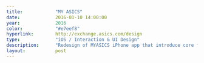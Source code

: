 ```yaml
---
title:            "MY ASICS"
date:             2016-01-10 14:00:00
year:             2016
color:            "#e7eef8"
hyperlink:        http://exchange.asics.com/design
type:             "iOS / Interaction & UI Design"
description:      "Redesign of MYASICS iPhone app that introduce core functionalities of the runner community MYASICS Exchange."
layout:           post
---
```



